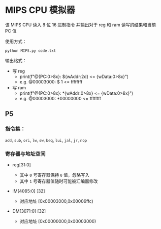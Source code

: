 # MIPS CPU 模拟器

该 MIPS CPU 读入 8 位 16 进制指令
并输出对于 reg 和 ram 读写的结果和当前 PC 值

使用方式：

```
python MIPS.py code.txt
```

输出格式：

* 写 reg
  * print(f"@{PC:0>8x}: ${wAddr:2d} <= {wData:0>8x}")
  * e.g. @00003000: $ 1 <= ffffffff
* 写 ram
  * print(f"@{PC:0>8x}: *{wAddr:0>8x} <= {wData:0>8x}")
  * e.g. @00003000: *00000000 <= ffffffff

## P5

### 指令集：

`add`, `sub`, `ori`, `lw`, `sw`, `beq`, `lui`, `jal`, `jr`, `nop`

### 寄存器与地址空间

* reg[31:0]
  * 其中 `0` 号寄存器保持 `0` 值，忽略写入
  * 其中 `1` 号寄存器值随时可能被汇编器修改

* IM[4095:0] [32]
  * 对应地址 [0x00003000,0x00006ffc)

* DM[3071:0] [32]
  * 对应地址 [0x00000000,0x00003000)